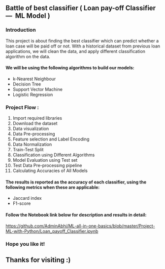 ## Battle of best classifier ( Loan pay-off Classifier​ — ​ ML Model )
### Introduction
This project is about finding the best classifier which can predict whether a loan case will be paid off or not. 
With a historical dataset from previous loan applications, we will clean the data, and apply different classification algorithm on the data. 

#### We will be using the following algorithms to build our models:
- k-Nearest Neighbour
- Decision Tree
- Support Vector Machine
- Logistic Regression

### **Project Flow :**
1. Import required libraries
2. Download the dataset
3. Data visualization
4. Data Pre-processing
5. Feature selection and Label Encoding
6. Data Normalization
7. Train-Test Split
8. Classification using Different Algorithms
9. Model Evaluation using Test set
10. Test Data Pre-processing pipeline
11. Calculating Accuracies of All Models

#### The results is reported as the accuracy of each classifier, using the following metrics when these are applicable:
- Jaccard index
- F1-score

#### Follow the Notebook link below for description and results in detail:
https://github.com/AdminAbhi/ML-all-in-one-basics/blob/master/Project-ML-with-Python/Loan_payoff_Classifier.ipynb

### Hope you like it!
## Thanks for visiting :)
